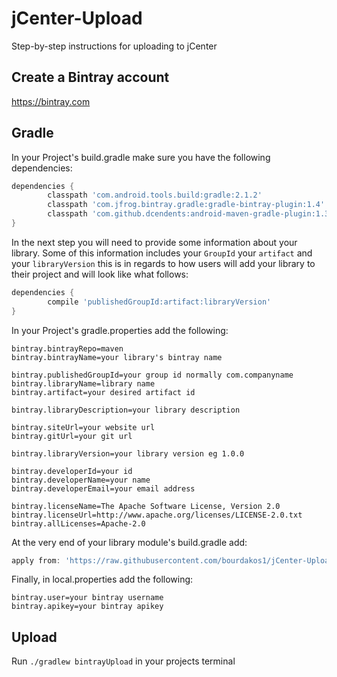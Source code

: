 # jCenter-Upload
Step-by-step instructions for uploading to jCenter

## Create a Bintray account
https://bintray.com

## Gradle
In your Project's build.gradle make sure you have the following dependencies:
```groovy
dependencies {
        classpath 'com.android.tools.build:gradle:2.1.2'
        classpath 'com.jfrog.bintray.gradle:gradle-bintray-plugin:1.4'
        classpath 'com.github.dcendents:android-maven-gradle-plugin:1.3'
}
```

In the next step you will need to provide some information about your library. Some of this information includes your ``GroupId`` your ``artifact`` and your ``libraryVersion`` this is in regards to how users will add your library to their project and will look like what follows:
```groovy
dependencies {
        compile 'publishedGroupId:artifact:libraryVersion'
}
```

In your Project's gradle.properties add the following:
```properties
bintray.bintrayRepo=maven
bintray.bintrayName=your library's bintray name

bintray.publishedGroupId=your group id normally com.companyname
bintray.libraryName=library name
bintray.artifact=your desired artifact id

bintray.libraryDescription=your library description

bintray.siteUrl=your website url
bintray.gitUrl=your git url

bintray.libraryVersion=your library version eg 1.0.0

bintray.developerId=your id
bintray.developerName=your name
bintray.developerEmail=your email address

bintray.licenseName=The Apache Software License, Version 2.0
bintray.licenseUrl=http://www.apache.org/licenses/LICENSE-2.0.txt
bintray.allLicenses=Apache-2.0
```

At the very end of your library module's build.gradle add:
```groovy
apply from: 'https://raw.githubusercontent.com/bourdakos1/jCenter-Upload/master/upload.gradle'
```

Finally, in local.properties add the following:
```properties
bintray.user=your bintray username
bintray.apikey=your bintray apikey
```

## Upload
Run ```./gradlew bintrayUpload``` in your projects terminal
